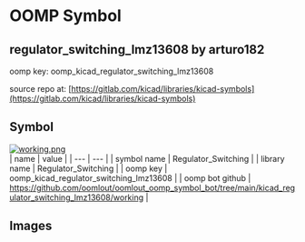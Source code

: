 # OOMP Symbol  
## regulator_switching_lmz13608  by arturo182  
  
oomp key: oomp_kicad_regulator_switching_lmz13608  
  
source repo at: [https://gitlab.com/kicad/libraries/kicad-symbols](https://gitlab.com/kicad/libraries/kicad-symbols)  
## Symbol  
  
[![working.png](working_600.png)](working.png)  
| name | value | 
| --- | --- | 
| symbol name | Regulator_Switching | 
| library name | Regulator_Switching | 
| oomp key | oomp_kicad_regulator_switching_lmz13608 | 
| oomp bot github | https://github.com/oomlout/oomlout_oomp_symbol_bot/tree/main/kicad_regulator_switching_lmz13608/working | 
## Images  
